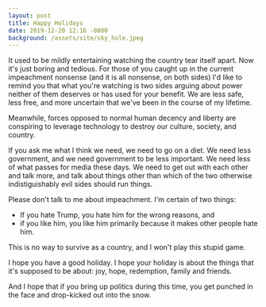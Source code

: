```yaml
---
layout: post
title: Happy Holidays
date: 2019-12-20 12:16 -0800
background: /assets/site/sky_hole.jpeg 
---
```

It used to be mildly entertaining watching the country tear itself apart. Now it's just boring and tedious. For those of you caught up in the current impeachment nonsense (and it is all nonsense, on both sides) I'd like to remind you that what you're watching is two sides arguing about power neither of them deserves or has used for your benefit. We are less safe, less free, and more uncertain that we've been in the course of my lifetime. 

Meanwhile, forces opposed to normal human decency and liberty are conspiring to leverage technology to destroy our culture, society, and country. 

If you ask me what I think we need, we need to go on a diet. We need less government, and we need government to be less important. We need less of what passes for media these days. We need to get out with each other and talk more, and talk about things other than which of the two otherwise indistiguishably evil sides should run things.

Please don't talk to me about impeachment. I'm certain of two things:
+ If you hate Trump, you hate him for the wrong reasons, and 
+ if you like him, you like him primarily because it makes other people hate him. 

This is no way to survive as a country, and I won't play this stupid game.

I hope you have a good holiday. I hope your holiday is about the things that it's supposed to be about: joy, hope, redemption, family and friends. 

And I hope that if you bring up politics during this time, you get punched in the face and drop-kicked out into the snow. 